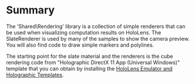 
# Summary

The 'Shared\Rendering' library is a collection of simple renderers that can be used when visualizing computation results on HoloLens. The SlateRenderer is used by many of the samples to show the camera preview. You will also find code to draw simple markers and polylines.

The starting point for the slate material and the renderers is the cube rendering code from "Holographic DirectX 11 App (Universal Windows)" template that you can obtain by installing the [HoloLens Emulator and Holographic Templates](https://developer.microsoft.com/en-us/windows/mixed-reality/install_the_tools).